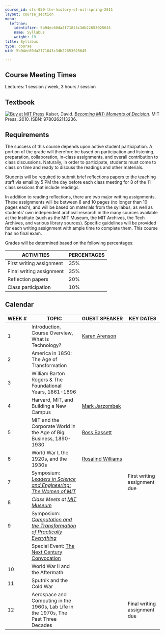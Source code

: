 ```yaml
---
course_id: sts-050-the-history-of-mit-spring-2011
layout: course_section
menu:
  leftnav:
    identifier: 5b94ec60da2f71843c3db22653025645
    name: Syllabus
    weight: 10
title: Syllabus
type: course
uid: 5b94ec60da2f71843c3db22653025645

---
```


Course Meeting Times
--------------------

Lectures: 1 session / week, 3 hours / session

Textbook
--------

[![Buy at MIT Press](/images/mp_logo.gif)](https://mitpress.mit.edu/9780262113236) Kaiser, David. [_Becoming MIT: Moments of Decision_](https://mitpress.mit.edu/9780262113236). MIT Press, 2010. ISBN: 9780262113236.

Requirements
------------

The success of this course depends upon active student participation. A portion of the grade will therefore be based on participation and listening, preparation, collaboration, in-class assignments, and overall contribution to class discussions. Naturally, in order to participate, students must come to class on time and ready to discuss the readings and other materials.

Students will be required to submit brief reflections papers to the teaching staff via email by 5 PM the day before each class meeting for 8 of the 11 class sessions that include readings.

In addition to reading reflections, there are two major writing assignments. These assignments will be between 8 and 10 pages (no longer than 10 pages each), and will be based on materials from the syllabus, as well as students' own independent archival research in the many sources available at the Institute (such as the MIT Museum, the MIT Archives, the Tech Archives, and various library sources). Specific guidelines will be provided for each writing assignment with ample time to complete them. This course has no final exam.

Grades will be determined based on the following percentages:

| ACTIVITIES | PERCENTAGES |
| --- | --- |
| First writing assignment | 35% |
| Final writing assignment | 35% |
| Reflection papers | 20% |
| Class participation | 10% 

Calendar
--------

| WEEK # | TOPIC | GUEST SPEAKER | KEY DATES |
| --- | --- | --- | --- |
| 1 | Introduction, Course Overview, What is Technology? | [Karen Arenson](http://en.wikipedia.org/wiki/Karen_Arenson) | &nbsp; |
| 2 | America in 1850: The Age of Transformation | &nbsp; |
| 3 | William Barton Rogers & The Foundational Years, 1861-1896 | &nbsp; |
| 4 | Harvard, MIT, and Building a New Campus | [Mark Jarzombek](http://web.mit.edu/mmj4/www/) | &nbsp; |
| 5 | MIT and the Corporate World in the Age of Big Business, 1890-1930 | [Ross Bassett](http://history.ncsu.edu/faculty/view/ross_bassett) | &nbsp; |
| 6 | World War I, the 1920s, and the 1930s | [Rosalind Williams](http://web.mit.edu/~rhwill/www/) | &nbsp; |
| 7 | Symposium: _[Leaders in Science and Engineering: The Women of MIT](http://mit150.mit.edu/symposia/leaders-science-engineering.html)_ | &nbsp; | First writing assignment due |
| 8 | _Class Meets at [MIT Museum](http://web.mit.edu/museum/)_ | &nbsp; |
| 9 | Symposium: _[Computation and the Transformation of Practically Everything](http://mit150.mit.edu/symposia/computation-transformation.html)_ | &nbsp; |
| &nbsp; | Special Event: [The Next Century Convocation](https://mit150.mit.edu/convocation/) | &nbsp; |
| 10 | World War II and the Aftermath | &nbsp; |
| 11 | Sputnik and the Cold War | &nbsp; |
| 12 | Aerospace and Computing in the 1960s, Lab Life in the 1970s, The Past Three Decades | &nbsp; | Final writing assignment due